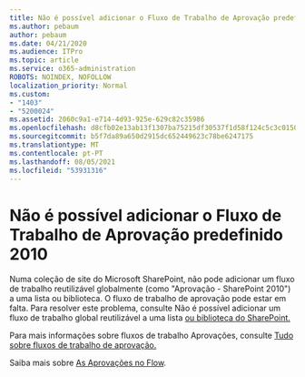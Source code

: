 ```yaml
---
title: Não é possível adicionar o Fluxo de Trabalho de Aprovação predefinido 2010
ms.author: pebaum
author: pebaum
ms.date: 04/21/2020
ms.audience: ITPro
ms.topic: article
ms.service: o365-administration
ROBOTS: NOINDEX, NOFOLLOW
localization_priority: Normal
ms.custom:
- "1403"
- "5200024"
ms.assetid: 2060c9a1-e714-4d93-925e-629c82c35986
ms.openlocfilehash: d8cfb02e13ab13f1307ba75215df30537f1d58f124c5c3c015037eae2b00c35c
ms.sourcegitcommit: b5f7da89a650d2915dc652449623c78be6247175
ms.translationtype: MT
ms.contentlocale: pt-PT
ms.lasthandoff: 08/05/2021
ms.locfileid: "53931316"
---
```

# <a name="cant-add-default-2010-approval-workflow"></a>Não é possível adicionar o Fluxo de Trabalho de Aprovação predefinido 2010

Numa coleção de site do Microsoft SharePoint, não pode adicionar um fluxo de trabalho reutilizável globalmente (como "Aprovação - SharePoint 2010") a uma lista ou biblioteca. O fluxo de trabalho de aprovação pode estar em falta. Para resolver este problema, consulte Não é possível adicionar um fluxo de trabalho global reutilizável a uma lista [ou biblioteca do SharePoint.](https://support.microsoft.com/help/4467263/sharepoint-designer-2013-shows-empty-wfpub-library)

Para mais informações sobre fluxos de trabalho Aprovações, consulte [Tudo sobre fluxos de trabalho de aprovação.](https://support.office.com/article/All-about-Approval-workflows-078C5A89-821F-44A9-9530-40BB34F9F742) 
 
Saiba mais sobre [As Aprovações no Flow](https://flow.microsoft.com/blog/introducing-modern-approvals). 
  